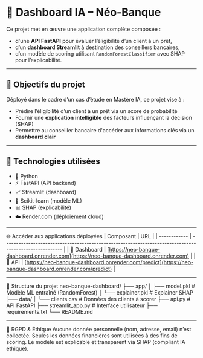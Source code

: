 # 🏦 Dashboard IA – Néo-Banque

Ce projet met en œuvre une application complète composée :

- d'une **API FastAPI** pour évaluer l’éligibilité d’un client à un prêt,
- d’un **dashboard Streamlit** à destination des conseillers bancaires,
- d’un modèle de scoring utilisant `RandomForestClassifier` avec SHAP pour l’explicabilité.

---

## 📌 Objectifs du projet

Déployé dans le cadre d’un cas d’étude en Mastère IA, ce projet vise à :

- Prédire l’éligibilité d’un client à un prêt via un score de probabilité
- Fournir une **explication intelligible** des facteurs influençant la décision (SHAP)
- Permettre au conseiller bancaire d'accéder aux informations clés via un **dashboard clair**

---

## 🔧 Technologies utilisées

- 🐍 Python
- ⚡ FastAPI (API backend)
- 📈 Streamlit (dashboard)
- 🤖 Scikit-learn (modèle ML)
- 📊 SHAP (explicabilité)
- ☁️ Render.com (déploiement cloud)

---
🌐 Accéder aux applications déployées
| Composant    | URL                                                                                                    |
| ------------ | ------------------------------------------------------------------------------------------------------ |
| 🔗 Dashboard | [https://neo-banque-dashboard.onrender.com](https://neo-banque-dashboard.onrender.com)                 |
| 🔗 API       | [https://neo-banque-dashboard.onrender.com/predict](https://neo-banque-dashboard.onrender.com/predict) |

 ---
📂 Structure du projet
neo-banque-dashboard/
├── app/
│   ├── model.pkl             # Modèle ML entraîné (RandomForest)
│   └── explainer.pkl         # Explainer SHAP
├── data/
│   └── clients.csv           # Données des clients à scorer
├── api.py                    # API FastAPI
├── streamlit_app.py          # Interface utilisateur
├── requirements.txt
└── README.md

 ---
 🔐 RGPD & Éthique
Aucune donnée personnelle (nom, adresse, email) n’est collectée.
Seules les données financières sont utilisées à des fins de scoring.
Le modèle est explicable et transparent via SHAP (compliant IA éthique).
